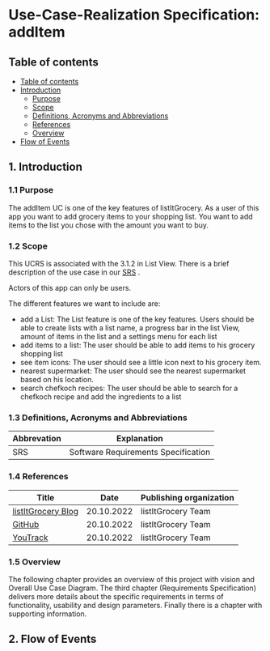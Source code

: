 # Use-Case-Realization Specification: addItem

## Table of contents
- [Table of contents](#table-of-contents)
- [Introduction](#1-introduction)
    - [Purpose](#11-purpose)
    - [Scope](#12-scope)
    - [Definitions, Acronyms and Abbreviations](#13-definitions-acronyms-and-abbreviations)
    - [References](#14-references)
    - [Overview](#15-overview)
- [Flow of Events](#2-flow-of-events)

## 1. Introduction

### 1.1 Purpose

The addItem UC is one of the key features of listItGrocery. As a user of this app you want to add grocery items to your shopping list. You want to add items to the list you chose with the amount you want to buy.

### 1.2 Scope

This UCRS is associated with the 3.1.2 in List View. There is a brief description of the use case in our [SRS](https://github.com/KadrioL/LIG_docu/blob/main/docs/SRS.md#31-functionality) .


Actors of this app can only be users.

The different features we want to include are:

* add a List: 
  The List feature is one of the key features. Users should be able to create lists with a list name, a progress bar in the list View, amount of items in the list and  a settings menu for each list
* add items to a list: 
  The user should be able to add items to his grocery shopping list
* see item icons: 
  The user should see a little icon next to his grocery item.
* nearest supermarket: 
  The user should see the nearest supermarket based on his location.
* search chefkoch recipes: 
  The user should be able to search for a chefkoch recipe and add the ingredients to a list 
  

### 1.3 Definitions, Acronyms and Abbreviations

| Abbrevation | Explanation                            |
| ----------- | -------------------------------------- |
| SRS         | Software Requirements Specification    |

### 1.4 References

| Title                                                              | Date       | Publishing organization   |
| -------------------------------------------------------------------|:----------:| ------------------------- |
| [listItGrocery Blog](https://listitgrocery.wordpress.com/)    | 20.10.2022 | listItGrocery Team    |
| [GitHub](https://github.com/cyberAkeshan/listItGrocery)              | 20.10.2022 | listItGrocery Team    |
| [YouTrack](https://listitgrocery.youtrack.cloud/)              | 20.10.2022 | listItGrocery Team    |

### 1.5 Overview

The following chapter provides an overview of this project with vision and Overall Use Case Diagram. The third chapter (Requirements Specification) delivers more details about the specific requirements in terms of functionality, usability and design parameters. Finally there is a chapter with supporting information.

## 2. Flow of Events


